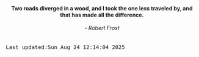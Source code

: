 
<div align="center"><b><span>Two roads diverged in a wood, and I took the one less traveled by, and that has made all the difference.</span></b><br><br><i> - Robert Frost</i></div>
<br><br><kbd>Last updated:Sun Aug 24 12:14:04 2025</kbd>